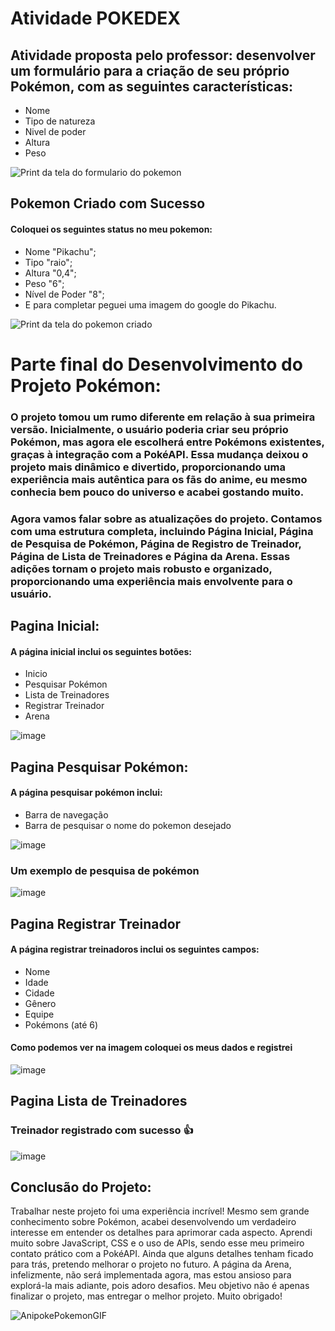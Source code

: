 # Atividade POKEDEX 

## Atividade proposta pelo professor: desenvolver um formulário para a criação de seu próprio Pokémon, com as seguintes características:

- Nome
- Tipo de natureza
- Nivel de poder
- Altura
- Peso


![Print da tela do formulario do pokemon ](https://github.com/user-attachments/assets/577fc67d-9c82-45d8-9434-fe2e08bbc7fc)

## Pokemon Criado com Sucesso
#### Coloquei os seguintes status no meu pokemon:
- Nome "Pikachu";
- Tipo "raio";
- Altura "0,4";
- Peso "6";
- Nível de Poder "8";
- E para completar peguei uma imagem do google do Pikachu.
  
![Print da tela do pokemon criado ](https://github.com/user-attachments/assets/83449880-ac75-4438-932a-0bf746432611)

# Parte final do Desenvolvimento do Projeto Pokémon: 

### O projeto tomou um rumo diferente em relação à sua primeira versão. Inicialmente, o usuário poderia criar seu próprio Pokémon, mas agora ele escolherá entre Pokémons existentes, graças à integração com a PokéAPI. Essa mudança deixou o projeto mais dinâmico e divertido, proporcionando uma experiência mais autêntica para os fãs do anime, eu mesmo conhecia bem pouco do universo e acabei gostando muito.

### Agora vamos falar sobre as atualizações do projeto. Contamos com uma estrutura completa, incluindo Página Inicial, Página de Pesquisa de Pokémon, Página de Registro de Treinador, Página de Lista de Treinadores e Página da Arena. Essas adições tornam o projeto mais robusto e organizado, proporcionando uma experiência mais envolvente para o usuário.
## Pagina Inicial:
#### A página inicial inclui os seguintes botões:
- Inicio
- Pesquisar Pokémon
- Lista de Treinadores
- Registrar Treinador
- Arena

![image](https://github.com/user-attachments/assets/e27cedf1-e76b-4460-9cca-a2f349bb0509)

## Pagina Pesquisar Pokémon:
#### A página pesquisar pokémon inclui:
- Barra de navegação
- Barra de pesquisar o nome do pokemon desejado
  
![image](https://github.com/user-attachments/assets/0fc2ecf6-1967-4467-bda5-b165d28e6349)

### Um exemplo de pesquisa de pokémon
![image](https://github.com/user-attachments/assets/f60e8bde-cdcc-46b7-87fb-7cfdec433b3f)

## Pagina Registrar Treinador
#### A página registrar treinadoros inclui os seguintes campos:
- Nome
- Idade
- Cidade
- Gênero                                                                 
- Equipe
- Pokémons (até 6)
#### Como podemos ver na imagem coloquei os meus dados e registrei 
  
![image](https://github.com/user-attachments/assets/163b11b7-50f0-421d-9e70-4d6fa47528aa)

## Pagina Lista de Treinadores 
### Treinador registrado com sucesso 👍

![image](https://github.com/user-attachments/assets/c8135b87-14b3-47ca-89b6-b3a56ce9f0e7)

## Conclusão do Projeto: 
Trabalhar neste projeto foi uma experiência incrível! Mesmo sem grande conhecimento sobre Pokémon, acabei desenvolvendo um verdadeiro interesse em entender os detalhes para aprimorar cada aspecto. Aprendi muito sobre JavaScript, CSS e o uso de APIs, sendo esse meu primeiro contato prático com a PokéAPI. Ainda que alguns detalhes tenham ficado para trás, pretendo melhorar o projeto no futuro. A página da Arena, infelizmente, não será implementada agora, mas estou ansioso para explorá-la mais adiante, pois adoro desafios. Meu objetivo não é apenas finalizar o projeto, mas entregar o melhor projeto. Muito obrigado!


![AnipokePokemonGIF](https://github.com/user-attachments/assets/dfb80b64-623e-46ab-8914-9da4c4b62dc4)



